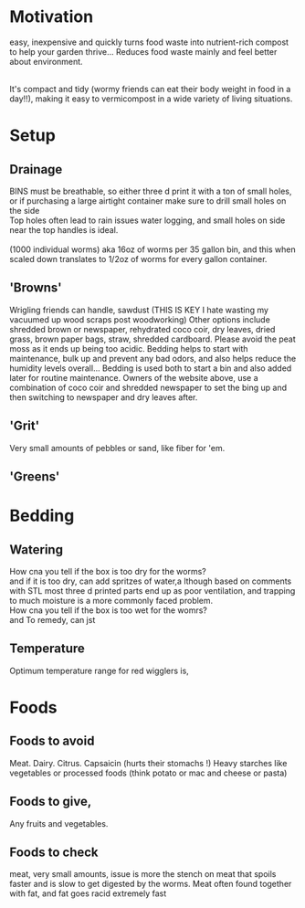 # Motivation
easy, inexpensive and quickly turns food waste into nutrient-rich compost to help your garden thrive... Reduces food waste mainly and feel better about environment.

<br> It's compact and tidy (wormy friends can eat their body weight in food in a day!!), making it easy to vermicompost in a wide variety of living situations.

# Setup
## Drainage
BINS must be breathable, so either three d print it with a ton of small holes, or if purchasing a large airtight container make sure to drill small holes on the side
<br> Top holes often lead to rain issues water logging, and small holes on side near the top handles is ideal.
<br>
<br> (1000 individual worms) aka 16oz of worms per 35 gallon bin, and this when scaled down translates to 1/2oz of worms for every gallon container. 

## 'Browns'
Wrigling friends can handle, sawdust (THIS IS KEY I hate wasting my vacuumed up wood scraps post woodworking) Other options include shredded brown or newspaper, rehydrated coco coir, dry leaves, dried grass, brown paper bags, straw, shredded cardboard.
Please avoid the peat moss as it ends up being too acidic. Bedding helps to start with maintenance, bulk up and prevent any bad odors, and also helps reduce the humidity levels overall... 
Bedding is used both to start a bin and also added later for routine maintenance. Owners of the website above, use a combination of coco coir and shredded newspaper to set the bing up and then switching to newspaper and dry leaves after. 

## 'Grit'
Very small amounts of pebbles or sand, like fiber for 'em. 

## 'Greens'




# Bedding
## Watering
How cna you tell if the box is too dry for the worms? 
<br> and if it is too dry, can add spritzes of water,a lthough based on comments with STL most three d printed parts end up as poor ventilation,  and trapping to much moisture is a more commonly faced problem. 
<br> How cna you tell if the box is too wet for the womrs?
<br> and To remedy, can jst 
## Temperature
Optimum temperature range for red wigglers is, 

# Foods
## Foods to avoid
Meat. Dairy. Citrus. Capsaicin (hurts their stomachs !) Heavy starches like vegetables or processed foods (think potato or mac and cheese or pasta)  

## Foods to give, 
Any fruits and vegetables.

## Foods to check
meat, very small amounts, issue is more the stench on meat that spoils faster and is slow to get digested by the worms.
Meat often found together with fat, and fat goes racid extremely fast

